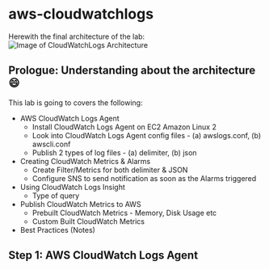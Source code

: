 # aws-cloudwatchlogs

Herewith the final architecture of the lab:
![Image of CloudWatchLogs Architecture](https://d2908q01vomqb2.cloudfront.net/fc074d501302eb2b93e2554793fcaf50b3bf7291/2018/04/25/SPO_Data-ingestion_final.png)

## Prologue: Understanding about the architecture :smile:
This lab is going to covers the following:
- AWS CloudWatch Logs Agent
  - Install CloudWatch Logs Agent on EC2 Amazon Linux 2
  - Look into CloudWatch Logs Agent config files - (a) awslogs.conf, (b) awscli.conf
  - Publish 2 types of log files - (a) delimiter, (b) json
- Creating CloudWatch Metrics & Alarms
  - Create Filter/Metrics for both delimiter & JSON
  - Configure SNS to send notification as soon as the Alarms triggered
- Using CloudWatch Logs Insight
  - Type of query
- Publish CloudWatch Metrics to AWS
  - Prebuilt CloudWatch Metrics - Memory, Disk Usage etc
  - Custom Built CloudWatch Metrics
- Best Practices (Notes)


## Step 1: AWS CloudWatch Logs Agent
